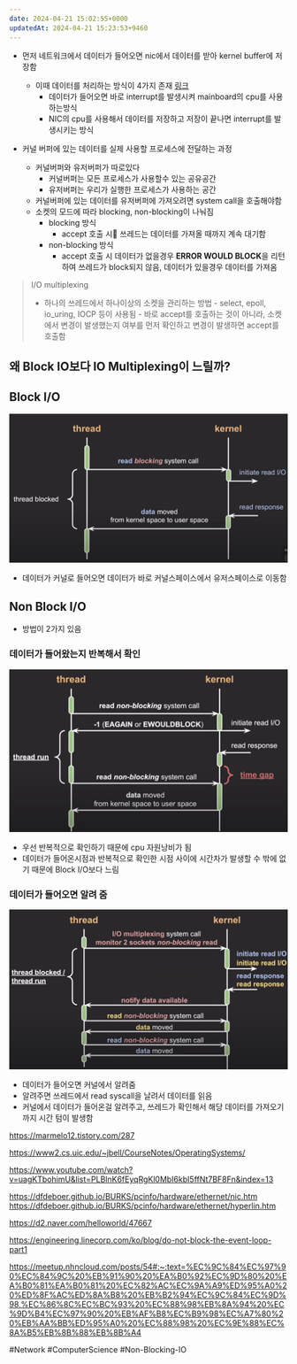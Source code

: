 ```yaml
---
date: 2024-04-21 15:02:55+0000
updatedAt: 2024-04-21 15:23:53+9460
---
```

- 먼저 네트워크에서 데이터가 들어오면 nic에서 데이터를 받아 kernel buffer에 저장함
	- 이때 데이터를 처리하는 방식이 4가지 존재  [링크](https://dfdeboer.github.io/BURKS/pcinfo/hardware/ethernet/nic.htm)
		- 데이터가 들어오면 바로 interrupt를 발생시켜 mainboard의 cpu를 사용하는방식
		- NIC의 cpu를 사용해서 데이터를 저장하고 저장이 끝나면 interrupt를 발생시키는 방식

- 커널 버퍼에 있는 데이터를 실제 사용할 프로세스에 전달하는 과정
	- 커널버퍼와 유저버퍼가 따로있다
		- 커널버퍼는 모든 프로세스가 사용할수 있는 공유공간
		- 유저버퍼는 우리가 실행한 프로세스가 사용하는 공간
	- 커널버퍼에 있는 데이터를 유저버퍼에 가져오려면 system call을 호출해야함
	- 소켓의 모드에 따라 blocking, non-blocking이 나눠짐
		- blocking 방식
			- accept 호출 시 쓰레드는 데이터를 가져올 때까지 계속 대기함
		- non-blocking 방식
			- accept 호출 시 데이터가 없을경우 **ERROR WOULD BLOCK**을 리턴하여 쓰레드가 block되지 않음, 데이터가 있을경우 데이터를 가져옴

> I/O multiplexing
>  - 하나의 쓰레드에서 하나이상의 소켓을 관리하는 방법
	- select, epoll, io_uring, IOCP 등이 사용됨
	- 바로 accept를 호출하는 것이 아니라, 소켓에서 변경이 발생했는지 여부를 먼저 확인하고 변경이 발생하면 accept를 호출함


## 왜 Block IO보다 IO Multiplexing이 느릴까?
## Block I/O

![Pasted image 20231105204457](real-resource-image/Pasted%20image%2020231105204457.png)
- 데이터가 커널로 들어오면 데이터가 바로 커널스페이스에서 유저스페이스로 이동함


## Non Block I/O
- 방법이 2가지 있음

### 데이터가 들어왔는지 반복해서 확인
![Pasted image 20231105204700](real-resource-image/Pasted%20image%2020231105204700.png)
- 우선 반복적으로 확인하기 때문에 cpu 자원낭비가 됨
- 데이터가 들어온시점과 반복적으로 확인한 시점 사이에 시간차가 발생할 수 밖에 없기 때문에 Block I/O보다 느림

### 데이터가 들어오면 알려 줌
![Pasted image 20231105205052](real-resource-image/Pasted%20image%2020231105205052.png)
- 데이터가 들어오면 커널에서 알려줌
- 알려주면 쓰레드에서 read syscall을 날려서 데이터를 읽음
- 커널에서 데이터가 들어온걸 알려주고, 쓰레드가 확인해서 해당 데이터를 가져오기 까지 시간 텀이 발생함


https://marmelo12.tistory.com/287

https://www2.cs.uic.edu/~jbell/CourseNotes/OperatingSystems/

https://www.youtube.com/watch?v=uagKTbohimU&list=PLBlnK6fEyqRgKl0MbI6kbI5ffNt7BF8Fn&index=13

https://dfdeboer.github.io/BURKS/pcinfo/hardware/ethernet/nic.htm
https://dfdeboer.github.io/BURKS/pcinfo/hardware/ethernet/hyperlin.htm

https://d2.naver.com/helloworld/47667

https://engineering.linecorp.com/ko/blog/do-not-block-the-event-loop-part1

https://meetup.nhncloud.com/posts/54#:~:text=%EC%9C%84%EC%97%90%EC%84%9C%20%EB%91%90%20%EA%B0%92%EC%9D%80%20%EA%B0%81%EA%B0%81%20%EC%82%AC%EC%9A%A9%ED%95%A0%20%ED%8F%AC%ED%8A%B8%20%EB%B2%94%EC%9C%84%EC%9D%98,%EC%86%8C%EC%BC%93%20%EC%88%98%EB%8A%94%20%EC%9D%B4%EC%97%90%20%EB%AF%B8%EC%B9%98%EC%A7%80%20%EB%AA%BB%ED%95%A0%20%EC%88%98%20%EC%9E%88%EC%8A%B5%EB%8B%88%EB%8B%A4

#Network 
#ComputerScience 
#Non-Blocking-IO 